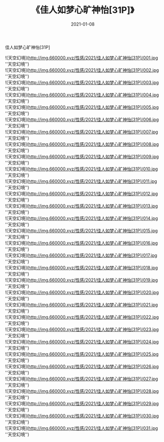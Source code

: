 ﻿---
layout: post
title:  《佳人如梦心旷神怡[31P]》
date:   2021-01-08
img: http://img.660000.xyz/性感/2021/佳人如梦心旷神怡[31P]/000.jpg
categories: [美女, 性感, 泳衣]
---

佳人如梦心旷神怡[31P]



![天空幻境](http://img.660000.xyz/性感/2021/佳人如梦心旷神怡[31P]/001.jpg ''天空幻境'') <br>
![天空幻境](http://img.660000.xyz/性感/2021/佳人如梦心旷神怡[31P]/002.jpg ''天空幻境'') <br>
![天空幻境](http://img.660000.xyz/性感/2021/佳人如梦心旷神怡[31P]/003.jpg ''天空幻境'') <br>
![天空幻境](http://img.660000.xyz/性感/2021/佳人如梦心旷神怡[31P]/004.jpg ''天空幻境'') <br>
![天空幻境](http://img.660000.xyz/性感/2021/佳人如梦心旷神怡[31P]/005.jpg ''天空幻境'') <br>
![天空幻境](http://img.660000.xyz/性感/2021/佳人如梦心旷神怡[31P]/006.jpg ''天空幻境'') <br>
![天空幻境](http://img.660000.xyz/性感/2021/佳人如梦心旷神怡[31P]/007.jpg ''天空幻境'') <br>
![天空幻境](http://img.660000.xyz/性感/2021/佳人如梦心旷神怡[31P]/008.jpg ''天空幻境'') <br>
![天空幻境](http://img.660000.xyz/性感/2021/佳人如梦心旷神怡[31P]/009.jpg ''天空幻境'') <br>
![天空幻境](http://img.660000.xyz/性感/2021/佳人如梦心旷神怡[31P]/010.jpg ''天空幻境'') <br>
![天空幻境](http://img.660000.xyz/性感/2021/佳人如梦心旷神怡[31P]/011.jpg ''天空幻境'') <br>
![天空幻境](http://img.660000.xyz/性感/2021/佳人如梦心旷神怡[31P]/012.jpg ''天空幻境'') <br>
![天空幻境](http://img.660000.xyz/性感/2021/佳人如梦心旷神怡[31P]/013.jpg ''天空幻境'') <br>
![天空幻境](http://img.660000.xyz/性感/2021/佳人如梦心旷神怡[31P]/014.jpg ''天空幻境'') <br>
![天空幻境](http://img.660000.xyz/性感/2021/佳人如梦心旷神怡[31P]/015.jpg ''天空幻境'') <br>
![天空幻境](http://img.660000.xyz/性感/2021/佳人如梦心旷神怡[31P]/016.jpg ''天空幻境'') <br>
![天空幻境](http://img.660000.xyz/性感/2021/佳人如梦心旷神怡[31P]/017.jpg ''天空幻境'') <br>
![天空幻境](http://img.660000.xyz/性感/2021/佳人如梦心旷神怡[31P]/018.jpg ''天空幻境'') <br>
![天空幻境](http://img.660000.xyz/性感/2021/佳人如梦心旷神怡[31P]/019.jpg ''天空幻境'') <br>
![天空幻境](http://img.660000.xyz/性感/2021/佳人如梦心旷神怡[31P]/020.jpg ''天空幻境'') <br>
![天空幻境](http://img.660000.xyz/性感/2021/佳人如梦心旷神怡[31P]/021.jpg ''天空幻境'') <br>
![天空幻境](http://img.660000.xyz/性感/2021/佳人如梦心旷神怡[31P]/022.jpg ''天空幻境'') <br>
![天空幻境](http://img.660000.xyz/性感/2021/佳人如梦心旷神怡[31P]/023.jpg ''天空幻境'') <br>
![天空幻境](http://img.660000.xyz/性感/2021/佳人如梦心旷神怡[31P]/024.jpg ''天空幻境'') <br>
![天空幻境](http://img.660000.xyz/性感/2021/佳人如梦心旷神怡[31P]/025.jpg ''天空幻境'') <br>
![天空幻境](http://img.660000.xyz/性感/2021/佳人如梦心旷神怡[31P]/026.jpg ''天空幻境'') <br>
![天空幻境](http://img.660000.xyz/性感/2021/佳人如梦心旷神怡[31P]/027.jpg ''天空幻境'') <br>
![天空幻境](http://img.660000.xyz/性感/2021/佳人如梦心旷神怡[31P]/028.jpg ''天空幻境'') <br>
![天空幻境](http://img.660000.xyz/性感/2021/佳人如梦心旷神怡[31P]/029.jpg ''天空幻境'') <br>
![天空幻境](http://img.660000.xyz/性感/2021/佳人如梦心旷神怡[31P]/030.jpg ''天空幻境'') <br>
![天空幻境](http://img.660000.xyz/性感/2021/佳人如梦心旷神怡[31P]/031.jpg ''天空幻境'') <br>